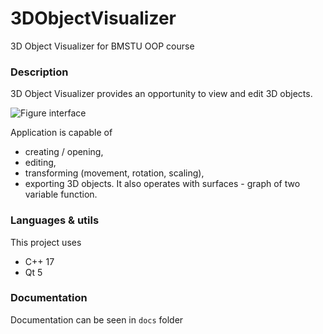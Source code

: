 # 3DObjectVisualizer
3D Object Visualizer for BMSTU OOP course

### Description
3D Object Visualizer provides an opportunity to view and edit 3D objects.

![Figure interface](https://raw.githubusercontent.com/usual-one/3DSurfaceVisualizer/master/docs/readme/images/readme_screenshot.png)

Application is capable of
- creating / opening,
- editing,
- transforming (movement, rotation, scaling),
- exporting
3D objects. It also operates with surfaces - graph of two variable function.

### Languages & utils
This project uses
- C++ 17
- Qt 5

### Documentation
Documentation can be seen in `docs` folder

